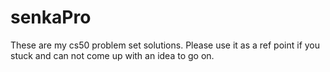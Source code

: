 # senkaPro

These are my cs50 problem set solutions.
Please use it as a ref point if you stuck and can not come up with an idea to go on.
